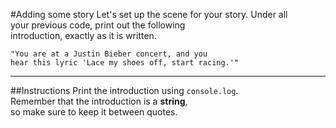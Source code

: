 #Adding some story
Let's set up the scene for your story. Under all  
your previous code, print out the following  
introduction, exactly as it is written.

    "You are at a Justin Bieber concert, and you  
    hear this lyric 'Lace my shoes off, start racing.'"
***
##Instructions
Print the introduction using `console.log`.   
Remember that the introduction is a **string**,   
so make sure to keep it between quotes.